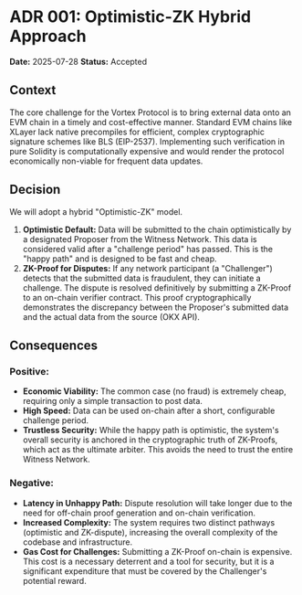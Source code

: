# ADR 001: Optimistic-ZK Hybrid Approach

**Date:** 2025-07-28
**Status:** Accepted

## Context

The core challenge for the Vortex Protocol is to bring external data onto an EVM chain in a timely and cost-effective manner. Standard EVM chains like XLayer lack native precompiles for efficient, complex cryptographic signature schemes like BLS (EIP-2537). Implementing such verification in pure Solidity is computationally expensive and would render the protocol economically non-viable for frequent data updates.

## Decision

We will adopt a hybrid "Optimistic-ZK" model.

1.  **Optimistic Default:** Data will be submitted to the chain optimistically by a designated Proposer from the Witness Network. This data is considered valid after a "challenge period" has passed. This is the "happy path" and is designed to be fast and cheap.
2.  **ZK-Proof for Disputes:** If any network participant (a "Challenger") detects that the submitted data is fraudulent, they can initiate a challenge. The dispute is resolved definitively by submitting a ZK-Proof to an on-chain verifier contract. This proof cryptographically demonstrates the discrepancy between the Proposer's submitted data and the actual data from the source (OKX API).

## Consequences

### Positive:
- **Economic Viability:** The common case (no fraud) is extremely cheap, requiring only a simple transaction to post data.
- **High Speed:** Data can be used on-chain after a short, configurable challenge period.
- **Trustless Security:** While the happy path is optimistic, the system's overall security is anchored in the cryptographic truth of ZK-Proofs, which act as the ultimate arbiter. This avoids the need to trust the entire Witness Network.

### Negative:
- **Latency in Unhappy Path:** Dispute resolution will take longer due to the need for off-chain proof generation and on-chain verification.
- **Increased Complexity:** The system requires two distinct pathways (optimistic and ZK-dispute), increasing the overall complexity of the codebase and infrastructure.
- **Gas Cost for Challenges:** Submitting a ZK-Proof on-chain is expensive. This cost is a necessary deterrent and a tool for security, but it is a significant expenditure that must be covered by the Challenger's potential reward.
